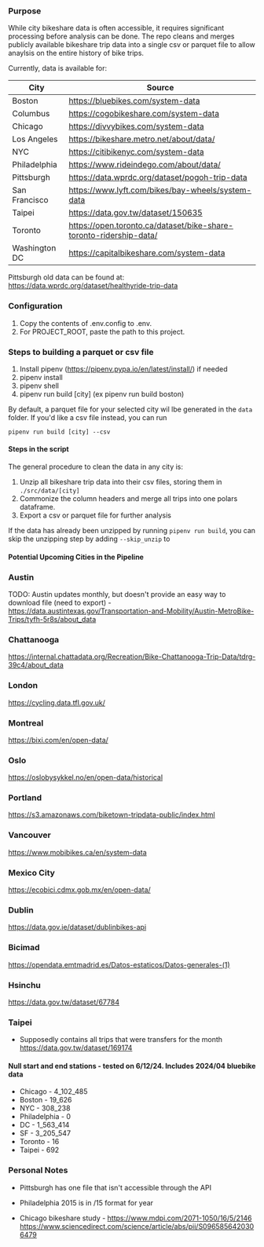 ### Purpose

While city bikeshare data is often accessible, it requires significant processing before analysis can be done. The repo cleans and merges publicly available bikeshare trip data into a single csv or parquet file to allow anaylsis on the entire history of bike trips.

Currently, data is available for:

| City          | Source |
| -----------   | ----------- |
| Boston        | <https://bluebikes.com/system-data>  |
| Columbus      | <https://cogobikeshare.com/system-data> |
| Chicago       | <https://divvybikes.com/system-data> |
| Los Angeles   | <https://bikeshare.metro.net/about/data/> |
| NYC           | <https://citibikenyc.com/system-data> |
| Philadelphia  | <https://www.rideindego.com/about/data/> |
| Pittsburgh    | <https://data.wprdc.org/dataset/pogoh-trip-data> |
| San Francisco | <https://www.lyft.com/bikes/bay-wheels/system-data> |
| Taipei        | <https://data.gov.tw/dataset/150635> | 
| Toronto       | <https://open.toronto.ca/dataset/bike-share-toronto-ridership-data/> |
| Washington DC | <https://capitalbikeshare.com/system-data> | 

Pittsburgh old data can be found at: https://data.wprdc.org/dataset/healthyride-trip-data

### Configuration

1. Copy the contents of .env.config to .env. 
2. For PROJECT_ROOT, paste the path to this project. 

### Steps to building a parquet or csv file

1. Install pipenv (https://pipenv.pypa.io/en/latest/install/) if needed
2. pipenv install
3. pipenv shell
4. pipenv run build [city] (ex pipenv run build boston)

By default, a parquet file for your selected city wil lbe generated in the `data` folder. If you'd like a csv file instead, you can run 

```
pipenv run build [city] --csv
```

#### Steps in the script

The general procedure to clean the data in any city is:

1. Unzip all bikeshare trip data into their csv files, storing them in `./src/data/[city]`
2. Commonize the column headers and merge all trips into one polars dataframe.
3. Export a csv or parquet file for further analysis

If the data has already been unzipped by running `pipenv run build`, you can skip the unzipping step by adding `--skip_unzip` to

#### Potential Upcoming Cities in the Pipeline

### Austin
TODO: Austin updates monthly, but doesn't provide an easy way to download file (need to export) - https://data.austintexas.gov/Transportation-and-Mobility/Austin-MetroBike-Trips/tyfh-5r8s/about_data

### Chattanooga 
https://internal.chattadata.org/Recreation/Bike-Chattanooga-Trip-Data/tdrg-39c4/about_data

### London 
https://cycling.data.tfl.gov.uk/


### Montreal

https://bixi.com/en/open-data/

### Oslo

https://oslobysykkel.no/en/open-data/historical

### Portland

https://s3.amazonaws.com/biketown-tripdata-public/index.html

### Vancouver

https://www.mobibikes.ca/en/system-data

### Mexico City

https://ecobici.cdmx.gob.mx/en/open-data/

### Dublin

https://data.gov.ie/dataset/dublinbikes-api


### Bicimad

https://opendata.emtmadrid.es/Datos-estaticos/Datos-generales-(1)

### Hsinchu 

https://data.gov.tw/dataset/67784

### Taipei 

- Supposedly contains all trips that were transfers for the month
https://data.gov.tw/dataset/169174


#### Null start and end stations - tested on 6/12/24. Includes 2024/04 bluebike data
- Chicago - 4_102_485
- Boston - 19_626
- NYC - 308_238
- Philadelphia - 0
- DC - 1_563_414
- SF - 3_205_547
- Toronto - 16 
- Taipei - 692

### Personal Notes

- Pittsburgh has one file that isn't accessible through the API


- Philadelphia 2015 is in /15 format for year


- Chicago bikeshare study - https://www.mdpi.com/2071-1050/16/5/2146
https://www.sciencedirect.com/science/article/abs/pii/S0965856420306479